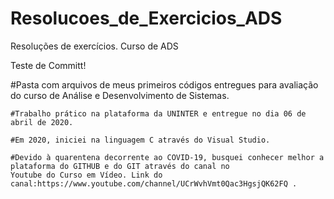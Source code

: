 # Resolucoes_de_Exercicios_ADS
 Resoluções de exercícios. Curso de ADS
 
 Teste de Committ!
 
 #Pasta com arquivos de meus primeiros códigos entregues para avaliação do curso de Análise e Desenvolvimento de Sistemas.
 
	#Trabalho prático na plataforma da UNINTER e entregue no dia 06 de abril de 2020.
 
	#Em 2020, iniciei na linguagem C através do Visual Studio.
	
	#Devido à quarentena decorrente ao COVID-19, busquei conhecer melhor a plataforma do GITHUB e do GIT através do canal no 
	Youtube do Curso em Vídeo. Link do canal:https://www.youtube.com/channel/UCrWvhVmt0Qac3HgsjQK62FQ .

